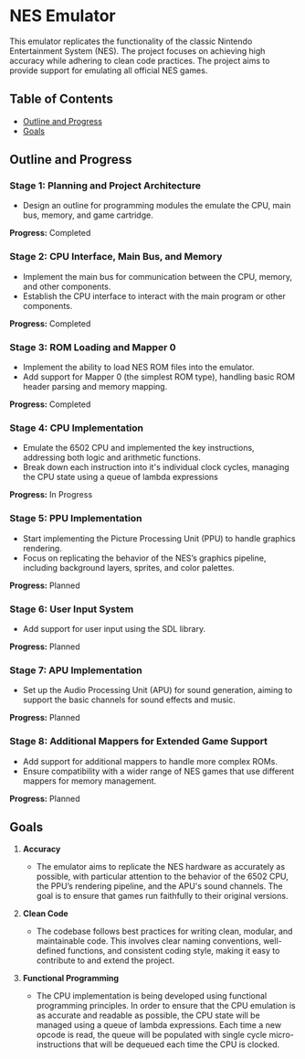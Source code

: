 # NES Emulator

This emulator replicates the functionality of the classic Nintendo Entertainment System (NES). The project focuses on achieving high accuracy while adhering to clean code practices. The project aims to provide support for emulating all official NES games.

## Table of Contents
- [Outline and Progress](#outline-and-progress)
- [Goals](#goals)

## Outline and Progress

### Stage 1: Planning and Project Architecture
- Design an outline for programming modules the emulate the CPU, main bus, memory, and game cartridge.

**Progress:** Completed

### Stage 2: CPU Interface, Main Bus, and Memory
- Implement the main bus for communication between the CPU, memory, and other components.
- Establish the CPU interface to interact with the main program or other components.

**Progress:** Completed

### Stage 3: ROM Loading and Mapper 0
- Implement the ability to load NES ROM files into the emulator.
- Add support for Mapper 0 (the simplest ROM type), handling basic ROM header parsing and memory mapping.

**Progress:** Completed

### Stage 4: CPU Implementation
- Emulate the 6502 CPU and implemented the key instructions, addressing both logic and arithmetic functions.
- Break down each instruction into it's individual clock cycles, managing the CPU state using a queue of lambda expressions
  
**Progress:** In Progress

### Stage 5: PPU Implementation
- Start implementing the Picture Processing Unit (PPU) to handle graphics rendering.
- Focus on replicating the behavior of the NES’s graphics pipeline, including background layers, sprites, and color palettes.

**Progress:** Planned

### Stage 6: User Input System
- Add support for user input using the SDL library.

**Progress:** Planned

### Stage 7: APU Implementation
- Set up the Audio Processing Unit (APU) for sound generation, aiming to support the basic channels for sound effects and music.

**Progress:** Planned

### Stage 8: Additional Mappers for Extended Game Support
- Add support for additional mappers to handle more complex ROMs.
- Ensure compatibility with a wider range of NES games that use different mappers for memory management.

**Progress:** Planned

## Goals

1. **Accuracy**
   - The emulator aims to replicate the NES hardware as accurately as possible, with particular attention to the behavior of the 6502 CPU, the PPU’s rendering pipeline, and the APU's sound channels. The goal is to ensure that games run faithfully to their original versions.

2. **Clean Code**
   - The codebase follows best practices for writing clean, modular, and maintainable code. This involves clear naming conventions, well-defined functions, and consistent coding style, making it easy to contribute to and extend the project.

3. **Functional Programming**
   - The CPU implementation is being developed using functional programming principles. In order to ensure that the CPU emulation is as accurate and readable as possible, the CPU state will be managed using a queue of lambda expressions. Each time a new opcode is read, the queue will be populated with single cycle micro-instructions that will be dequeued each time the CPU is clocked.
